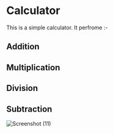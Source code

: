 # Calculator
This is a simple calculator.
It perfrome :-
## Addition
## Multiplication
## Division
## Subtraction
![Screenshot (11)](https://github.com/sobhandev2003/Calculator/assets/129223188/ae4c4d98-2a81-459f-85e3-efd80f8eb7f4)
